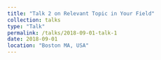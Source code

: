 ```yaml
---
title: "Talk 2 on Relevant Topic in Your Field"
collection: talks
type: "Talk"
permalink: /talks/2018-09-01-talk-1
date: 2018-09-01
location: "Boston MA, USA"
---
```

